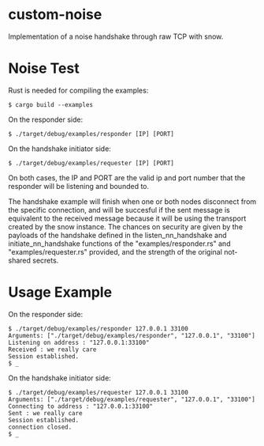 # custom-noise
Implementation of a noise handshake through raw TCP with snow.

# Noise Test
Rust is needed for compiling the examples:

```
$ cargo build --examples
```
On the responder side:
```
$ ./target/debug/examples/responder [IP] [PORT]
```

On the handshake initiator side:
```
$ ./target/debug/examples/requester [IP] [PORT]
```

On both cases, the IP and PORT are the valid ip and port number that the responder will be listening and bounded to.

The handshake example will finish when one or both nodes disconnect from the specific connection, and will be succesful if the sent message is equivalent to the received message because it will be using the transport created by the snow instance.  The chances on security are given by the payloads of the handshake defined in the listen_nn_handshake and initiate_nn_handshake functions of the "examples/responder.rs" and "examples/requester.rs" provided, and the strength of the original not-shared secrets.

# Usage Example
On the responder side:
```
$ ./target/debug/examples/responder 127.0.0.1 33100
Arguments: ["./target/debug/examples/responder", "127.0.0.1", "33100"]
Listening on address : "127.0.0.1:33100"
Received : we really care
Session established.
$ _
```

On the handshake initiator side:
```
$ ./target/debug/examples/requester 127.0.0.1 33100
Arguments: ["./target/debug/examples/requester", "127.0.0.1", "33100"]
Connecting to address : "127.0.0.1:33100"
Sent : we really care
Session established.
connection closed.
$ _
```